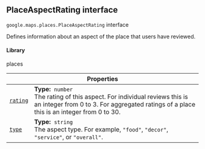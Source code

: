 
<h2 id="PlaceAspectRating">PlaceAspectRating interface</h2>
<p>
<code><span itemprop="path">google.maps.places</span>.<span itemprop="name">PlaceAspectRating</span></code>
interface
</p>
<p>Defines information about an aspect of the place that users have reviewed.</p>
<h4>Library</h4>
<p>places</p>
<div class="devsite-table-wrapper"><table class="properties responsive" summary="interface PlaceAspectRating - Properties">
<thead>
<tr><th colspan="2">Properties</th>
</tr></thead>
<tbody>
<tr id="PlaceAspectRating.rating">
<td itemprop="property"><code><a class="secret-link" href="#PlaceAspectRating.rating"><span>rating</span></a></code></td>
<td><div><strong>Type:</strong>&nbsp; <code>number</code></div>
<div class="desc">The rating of this aspect. For individual reviews this is an integer from 0 to 3. For aggregated ratings of a place this is an integer from 0 to 30.</div></td>
</tr>
<tr id="PlaceAspectRating.type">
<td itemprop="property"><code><a class="secret-link" href="#PlaceAspectRating.type"><span>type</span></a></code></td>
<td><div><strong>Type:</strong>&nbsp; <code>string</code></div>
<div class="desc">The aspect type. For example, <code>"food"</code>, <code>"decor"</code>, <code>"service"</code>, or <code>"overall"</code>.</div></td>
</tr>
</tbody>
</table></div>
